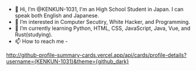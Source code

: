 - 👋 Hi, I’m @KENKUN-1031, I'm an High School Student in Japan. I can speak both English and Japanese.
- 👀 I’m interested in Computer Secutiry, White Hacker, and Programming.
- 🌱 I’m currently learning Python, HTML, CSS, JavaScript, Java, Vue, and Rust(studying).
- 📫 How to reach me - 

http://github-profile-summary-cards.vercel.app/api/cards/profile-details?username={KENKUN-1031}&theme={github_dark}

<!---
KENKUN-1031/KENKUN-1031 is a ✨ special ✨ repository because its `README.md` (this file) appears on your GitHub profile.
You can click the Preview link to take a look at your changes.
--->
